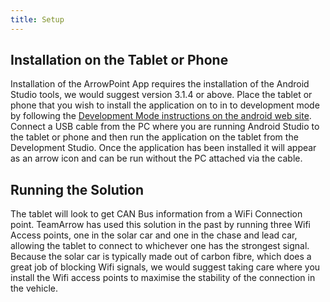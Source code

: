 ```yaml
---
title: Setup
---
```


## Installation on the Tablet or Phone

Installation of the ArrowPoint App requires the installation of the Android Studio tools, we would suggest version 3.1.4 or above. Place the tablet or phone that you wish to install the application on to in to development mode by following the [Development Mode instructions on the android web site](https://developer.android.com/studio/debug/dev-options). Connect a USB cable from the PC where you are running Android Studio to the tablet or phone and then run the application on the tablet from the Development Studio. Once the application has been installed it will appear as an arrow icon and can be run without the PC attached via the cable.

## Running the Solution

The tablet will look to get CAN Bus information from a WiFi Connection point. TeamArrow has used this solution in the past by running three Wifi Access points, one in the solar car and one in the chase and lead car, allowing the tablet to connect to whichever one has the strongest signal. Because the solar car is typically made out of carbon fibre, which does a great job of blocking Wifi signals, we would suggest taking care where you install the Wifi access points to maximise the stability of the connection in the vehicle.
